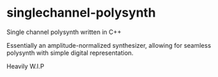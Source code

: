 # singlechannel-polysynth

Single channel polysynth written in C++

Essentially an amplitude-normalized synthesizer, allowing for seamless polysynth with simple digital representation.

Heavily W.I.P
